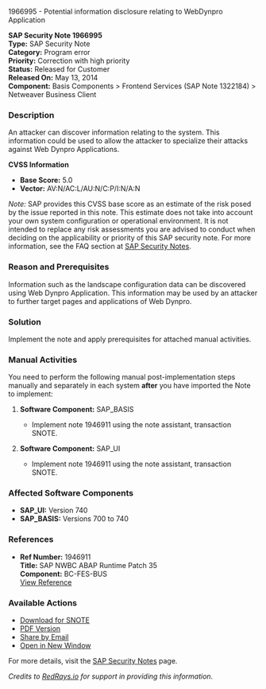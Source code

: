 1966995 - Potential information disclosure relating to WebDynpro Application

**SAP Security Note 1966995**  
**Type:** SAP Security Note  
**Category:** Program error  
**Priority:** Correction with high priority  
**Status:** Released for Customer  
**Released On:** May 13, 2014  
**Component:** Basis Components > Frontend Services (SAP Note 1322184) > Netweaver Business Client

### Description
An attacker can discover information relating to the system. This information could be used to allow the attacker to specialize their attacks against Web Dynpro Applications.

**CVSS Information**  
- **Base Score:** 5.0  
- **Vector:** AV:N/AC:L/AU:N/C:P/I:N/A:N  

*Note:* SAP provides this CVSS base score as an estimate of the risk posed by the issue reported in this note. This estimate does not take into account your own system configuration or operational environment. It is not intended to replace any risk assessments you are advised to conduct when deciding on the applicability or priority of this SAP security note. For more information, see the FAQ section at [SAP Security Notes](https://service.sap.com/securitynotes/).

### Reason and Prerequisites
Information such as the landscape configuration data can be discovered using Web Dynpro Application. This information may be used by an attacker to further target pages and applications of Web Dynpro.

### Solution
Implement the note and apply prerequisites for attached manual activities.

### Manual Activities
You need to perform the following manual post-implementation steps manually and separately in each system **after** you have imported the Note to implement:

1. **Software Component:** SAP_BASIS
   - Implement note 1946911 using the note assistant, transaction SNOTE.

2. **Software Component:** SAP_UI
   - Implement note 1946911 using the note assistant, transaction SNOTE.

### Affected Software Components
- **SAP_UI:** Version 740
- **SAP_BASIS:** Versions 700 to 740

### References
- **Ref Number:** 1946911  
  **Title:** SAP NWBC ABAP Runtime Patch 35  
  **Component:** BC-FES-BUS  
  [View Reference](https://me.sap.com/notes/1946911)

### Available Actions
- [Download for SNOTE](https://notesdownloads.sap.com/note/0040000011611062017)
- [PDF Version](https://userapps.support.sap.com/sap/support/sfm/notes/print/0001966995?language=en-US&token=6E27ADB4B08012AB2C9C5200D6F24349)
- [Share by Email](#)
- [Open in New Window](#)

For more details, visit the [SAP Security Notes](https://me.sap.com/notes/1966995) page.

*Credits to [RedRays.io](https://redrays.io) for support in providing this information.*